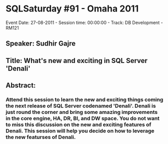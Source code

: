 # SQLSaturday #91 - Omaha 2011
Event Date: 27-08-2011 - Session time: 00:00:00 - Track: DB Development - RM121
## Speaker: Sudhir Gajre
## Title: What's new and exciting in SQL Server 'Denali'
## Abstract:
### Attend this session to learn the new and exciting things coming the next release of SQL Server codenamed 'Denali'.  Denali is just round the corner and bring some amazing improvements in the core engine, HA, DR, BI, and DW space.  You do not want to miss this discussion on the new and exciting features of Denali.  This session will help you decide on how to leverage the new featurses of Denali.  
